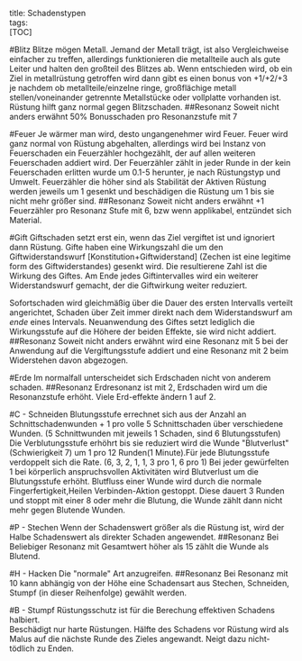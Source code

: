 title: Schadenstypen  
tags:   
[TOC]#BlitzBlitze mögen Metall. Jemand der Metall trägt, ist also Vergleichweise einfacher zu treffen, allerdings funktionieren die metallteile auch als gute Leiter und halten den großteil des Blitzes ab. Wenn entschieden wird, ob ein Ziel in metallrüstung getroffen wird dann gibt es einen bonus von +1/+2/+3 je nachdem ob metallteile/einzelne ringe, großflächige metall stellen/voneinander getrennte Metallstücke oder vollplatte vorhanden ist. Rüstung hilft ganz normal gegen Blitzschaden.##ResonanzSoweit nicht anders erwähnt 50% Bonusschaden pro Resonanzstufe mit 7#FeuerJe wärmer man wird, desto ungangenehmer wird Feuer.Feuer wird ganz normal von Rüstung abgehalten, allerdings wird bei Instanz von Feuerschaden ein Feuerzähler hochgezählt, der auf allen weiteren Feuerschaden addiert wird. Der Feuerzähler zählt in jeder Runde in der kein Feuerschaden erlitten wurde um 0.1-5 herunter, je nach Rüstungstyp und Umwelt. Feuerzähler die höher sind als Stabilität der Aktiven Rüstung werden jeweils um 1 gesenkt und beschädigen die Rüstung um 1 bis sie nicht mehr größer sind.##ResonanzSoweit nicht anders erwähnt +1 Feuerzähler pro Resonanz Stufe mit 6, bzw wenn applikabel, entzündet sich Material.#GiftGiftschaden setzt erst ein, wenn das Ziel vergiftet ist und ignoriert dann Rüstung. Gifte haben eine Wirkungszahl die um den Giftwiderstandswurf [Konstitution+Giftwiderstand] (Zechen ist eine legitime form des Giftwiderstandes) gesenkt wird. Die resultierene Zahl ist die Wirkung des Giftes. Am Ende jedes Giftintervalles wird ein weiterer Widerstandswurf gemacht, der die Giftwirkung weiter reduziert.Sofortschaden wird gleichmäßig über die Dauer des ersten Intervalls verteilt angerichtet, Schaden über Zeit immer direkt nach dem Widerstandswurf am *ende* eines Intervals. Neuanwendung des Giftes setzt lediglich die Wirkungsstufe auf die Höhere der beiden Effekte, sie wird nicht addiert. ##ResonanzSoweit nicht anders erwähnt wird eine Resonanz mit 5 bei der Anwendung auf die Vergiftungsstufe addiert und eine Resonanz mit 2 beim Widerstehen davon abgezogen.#ErdeIm normalfall unterscheidet sich Erdschaden nicht von anderem schaden.##ResonanzErdresonanz ist mit 2, Erdschaden wird um die Resonanzstufe erhöht.Viele Erd-effekte ändern 1 auf 2.#C - SchneidenBlutungsstufe errechnet sich aus der Anzahl an Schnittschadenwunden + 1 pro volle 5 Schnittschaden über verschiedene Wunden.(5 Schnittwunden mit jeweils 1 Schaden, sind 6 Blutungsstufen)Die Verblutungsstufe erhöhrt bis sie reduziert wird die Wunde "Blutverlust" (Schwierigkeit 7) um 1 pro 12 Runden(1 Minute).Für jede Blutungsstufe verdoppelt sich die Rate. (6, 3, 2, 1, 1, 3 pro 1, 6 pro 1)Bei jeder gewürfelten 1 bei körperlich anspruchsvollen Aktivitäten wird Blutverlust um die Blutungsstufe erhöht.Blutfluss einer Wunde wird durch die normale Fingerfertigkeit,Heilen Verbinden-Aktion gestoppt. Diese dauert 3 Runden und stoppt mit einer 8 oder mehr die Blutung, die Wunde zählt dann nicht mehr gegen Blutende Wunden. #P - StechenWenn der Schadenswert größer als die Rüstung ist, wird der Halbe Schadenswert als direkter Schaden angewendet.##Resonanz Bei Beliebiger Resonanz mit Gesamtwert höher als 15 zählt die Wunde als Blutend. #H - HackenDie "normale" Art anzugreifen. ##ResonanzBei Resonanz mit 10 kann abhängig von der Höhe eine Schadensart aus Stechen, Schneiden, Stumpf (in dieser Reihenfolge) gewählt werden.#B - StumpfRüstungsschutz ist für die Berechung effektiven Schadens halbiert.  Beschädigt nur harte Rüstungen. Hälfte des Schadens vor Rüstung wird als Malus auf die nächste Runde des Zieles angewandt.Neigt dazu nicht-tödlich zu Enden.